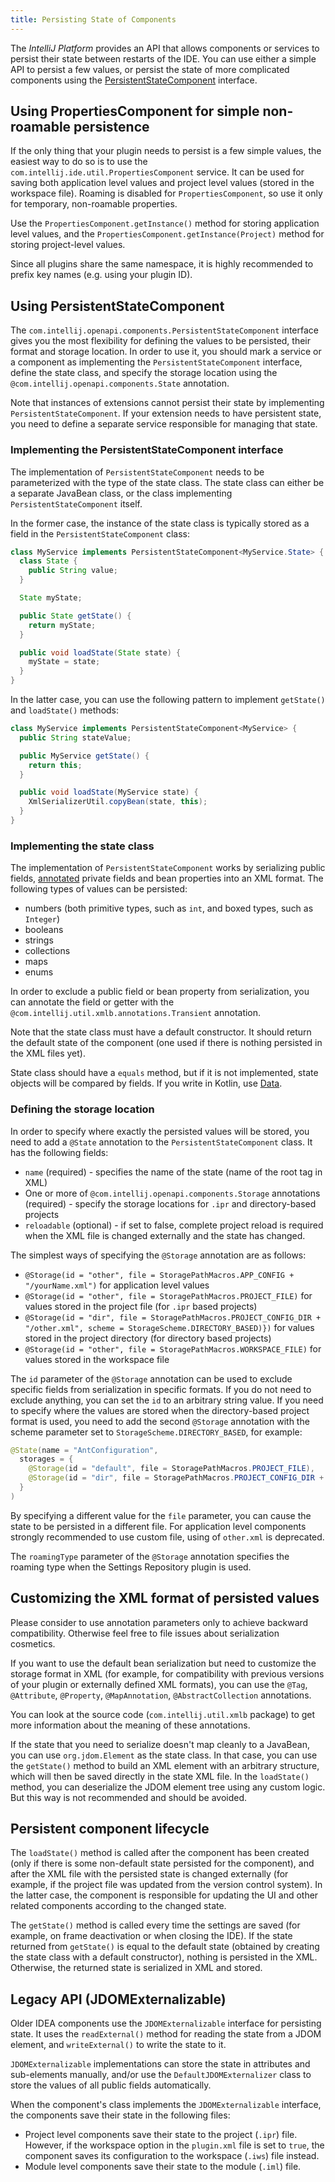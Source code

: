 ```yaml
---
title: Persisting State of Components
---
```


The *IntelliJ Platform* provides an API that allows components or services to persist their state between restarts of the IDE. You can use either a simple API to persist a few values, or persist the state of more complicated components using the [PersistentStateComponent](upsource:///platform/core-api/src/com/intellij/openapi/components/PersistentStateComponent.java) interface.

## Using PropertiesComponent for simple non-roamable persistence

If the only thing that your plugin needs to persist is a few simple values, the easiest way to do so is to use the `com.intellij.ide.util.PropertiesComponent` service. It can be used for saving both application level values and project level values (stored in the workspace file). Roaming is disabled for `PropertiesComponent`, so use it only for temporary, non-roamable properties.

Use the `PropertiesComponent.getInstance()` method for storing application level values, and the `PropertiesComponent.getInstance(Project)` method for storing project-level values.

Since all plugins share the same namespace, it is highly recommended to prefix key names (e.g. using your plugin ID).

## Using PersistentStateComponent

The `com.intellij.openapi.components.PersistentStateComponent` interface gives you the most flexibility for defining the values to be persisted, their format and storage location. In order to use it, you should mark a service or a component as implementing the `PersistentStateComponent` interface, define the state class, and specify the storage location using the `@com.intellij.openapi.components.State` annotation.

Note that instances of extensions cannot persist their state by implementing `PersistentStateComponent`. If your extension needs to have persistent state, you need to define a separate service responsible for managing that state.

### Implementing the PersistentStateComponent interface

The implementation of `PersistentStateComponent` needs to be parameterized with the type of the state class. The state class can either be a separate JavaBean class, or the class implementing `PersistentStateComponent` itself.

In the former case, the instance of the state class is typically stored as a field in the `PersistentStateComponent` class:

```java
class MyService implements PersistentStateComponent<MyService.State> {
  class State {
    public String value;
  }

  State myState;

  public State getState() {
    return myState;
  }

  public void loadState(State state) {
    myState = state;
  }
}
```

In the latter case, you can use the following pattern to implement `getState()` and `loadState()` methods:

```java
class MyService implements PersistentStateComponent<MyService> {
  public String stateValue;

  public MyService getState() {
    return this;
  }

  public void loadState(MyService state) {
    XmlSerializerUtil.copyBean(state, this);
  }
}
```

### Implementing the state class

The implementation of `PersistentStateComponent` works by serializing public fields, [annotated](upsource:///platform/util/src/com/intellij/util/xmlb/annotations) private fields and bean properties into an XML format. The following types of values can be persisted:

* numbers (both primitive types, such as `int`, and boxed types, such as `Integer`)
* booleans
* strings
* collections
* maps
* enums

In order to exclude a public field or bean property from serialization, you can annotate the field or getter with the `@com.intellij.util.xmlb.annotations.Transient` annotation.

Note that the state class must have a default constructor. It should return the default state of the component (one used if there is nothing persisted in the XML files yet).

State class should have a `equals` method, but if it is not implemented, state objects will be compared by fields. If you write in Kotlin, use [Data](http://kotlinlang.org/docs/reference/data-classes.html).

### Defining the storage location

In order to specify where exactly the persisted values will be stored, you need to add a `@State` annotation to the `PersistentStateComponent` class. It has the following fields:

* `name` (required) - specifies the name of the state (name of the root tag in XML)
* One or more of `@com.intellij.openapi.components.Storage` annotations (required) - specify the storage locations for `.ipr` and directory-based projects
* `reloadable` (optional) - if set to false, complete project reload is required when the XML file is changed externally and the state has changed.

The simplest ways of specifying the `@Storage` annotation are as follows:

* `@Storage(id = "other", file = StoragePathMacros.APP_CONFIG + "/yourName.xml")` for application level values
* `@Storage(id = "other", file = StoragePathMacros.PROJECT_FILE)` for values stored in the project file (for `.ipr` based projects)
* `@Storage(id = "dir", file = StoragePathMacros.PROJECT_CONFIG_DIR + "/other.xml", scheme = StorageScheme.DIRECTORY_BASED)})` for values stored in the project directory (for directory based projects)
* `@Storage(id = "other", file = StoragePathMacros.WORKSPACE_FILE)` for values stored in the workspace file

The `id` parameter of the `@Storage` annotation can be used to exclude specific fields from serialization in specific formats. If you do not need to exclude anything, you can set the `id` to an arbitrary string value. If you need to specify where the values are stored when the directory-based project format is used, you need to add the second `@Storage` annotation with the scheme parameter set to `StorageScheme.DIRECTORY_BASED`, for example:

```java
@State(name = "AntConfiguration",
  storages = {
    @Storage(id = "default", file = StoragePathMacros.PROJECT_FILE),
    @Storage(id = "dir", file = StoragePathMacros.PROJECT_CONFIG_DIR + "/ant.xml", scheme = StorageScheme.DIRECTORY_BASED)
  }
)
```

By specifying a different value for the `file` parameter, you can cause the state to be persisted in a different file. For application level components strongly recommended to use custom file, using of `other.xml` is deprecated.

The `roamingType` parameter of the `@Storage` annotation specifies the roaming type when the Settings Repository plugin is used.

## Customizing the XML format of persisted values

Please consider to use annotation parameters only to achieve backward compatibility. Otherwise feel free to file issues about serialization cosmetics.

If you want to use the default bean serialization but need to customize the storage format in XML (for example, for compatibility with previous versions of your plugin or externally defined XML formats), you can use the `@Tag`, `@Attribute`, `@Property`, `@MapAnnotation`, `@AbstractCollection` annotations. 

You can look at the source code (`com.intellij.util.xmlb` package) to get more information about the meaning of these annotations.

If the state that you need to serialize doesn't map cleanly to a JavaBean, you can use `org.jdom.Element` as the state class. In that case, you can use the `getState()` method to build an XML element with an arbitrary structure, which will then be saved directly in the state XML file. In the `loadState()` method, you can deserialize the JDOM element tree using any custom logic. But this way is not recommended and should be avoided.

## Persistent component lifecycle

The `loadState()` method is called after the component has been created (only if there is some non-default state persisted for the component), and after the XML file with the persisted state is changed externally (for example, if the project file was updated from the version control system). In the latter case, the component is responsible for updating the UI and other related components according to the changed state.

The `getState()` method is called every time the settings are saved (for example, on frame deactivation or when closing the IDE). If the state returned from `getState()` is equal to the default state (obtained by creating the state class with a default constructor), nothing is persisted in the XML. Otherwise, the returned state is serialized in XML and stored.

## Legacy API (JDOMExternalizable)

Older IDEA components use the `JDOMExternalizable` interface for persisting state. It uses the `readExternal()` method for reading the state from a JDOM element, and `writeExternal()` to write the state to it.

`JDOMExternalizable` implementations can store the state in attributes and sub-elements manually, and/or use the `DefaultJDOMExternalizer` class to store the values of all public fields automatically.

When the component's class implements the `JDOMExternalizable` interface, the components save their state in the following files:

* Project level components save their state to the project (`.ipr`) file. However, if the workspace option in the `plugin.xml` file is set to `true`, the component saves its configuration to the workspace (`.iws`) file instead.
* Module level components save their state to the module (`.iml`) file.
